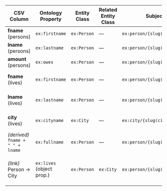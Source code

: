 | CSV Column | Ontology Property | Entity Class | Related Entity Class | Subject Generation | Join Condition | Datatype | Language Annotations |
| --------------------------------- | ------------------------- | ------------ | -------------------- | ----------------------------------------------- | -------------------------------------------------------------------------------------------- | ---------------- | ----------------------------- |
| **fname** (persons)               | `ex:firstname`            | `ex:Person`  | —                    | `ex:person/{slug(fname)}_{slug(lname)}`         | — (row scope)                                                                                | `xsd:string`     | —                             |
| **lname** (persons)               | `ex:lastname`             | `ex:Person`  | —                    | `ex:person/{slug(fname)}_{slug(lname)}`         | —                                                                                            | `xsd:string`     | —                             |
| **amount** (persons)              | `ex:owes`                 | `ex:Person`  | —                    | `ex:person/{slug(fname)}_{slug(lname)}`         | —                                                                                            | `xsd:double`     | —                             |
| **fname** (lives)                 | `ex:firstname`            | `ex:Person`  | —                    | `ex:person/{slug(fname)}_{slug(lname)}`         | **fname + lname** equality across *persons* ⇄ *lives*                                        | `xsd:string`     | —                             |
| **lname** (lives)                 | `ex:lastname`             | `ex:Person`  | —                    | `ex:person/{slug(fname)}_{slug(lname)}`         | **fname + lname** equality across *persons* ⇄ *lives*                                        | `xsd:string`     | —                             |
| **city** (lives)                  | `ex:cityname`             | `ex:City`    | —                    | `ex:city/{slug(city)}`                          | reused where city strings match                                                              | `xsd:langString` | `@en` (or locale of the data) |
| *(derived)* `fname + " " + lname` | `ex:fullname`             | `ex:Person`  | —                    | `ex:person/{slug(fname)}_{slug(lname)}`         | —                                                                                            | `xsd:string`     | —                             |
| *(link)* Person → City            | `ex:lives` (object prop.) | `ex:Person`  | `ex:City`            | `ex:person/{slug(fname)}_{slug(lname)}`         | join on **fname + lname** between CSVs, `city` value gives object IRI `ex:city/{slug(city)}` | IRI (object)     | —                             |
